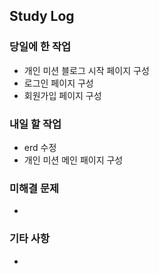 
## Study Log

### 당일에 한 작업
- 개인 미션 블로그 시작 페이지 구성
- 로그인 페이지 구성
- 회원가입 페이지 구성

### 내일 할 작업
- erd 수정
- 개인 미션 메인 패이지 구성

### 미해결 문제
-

### 기타 사항
-

